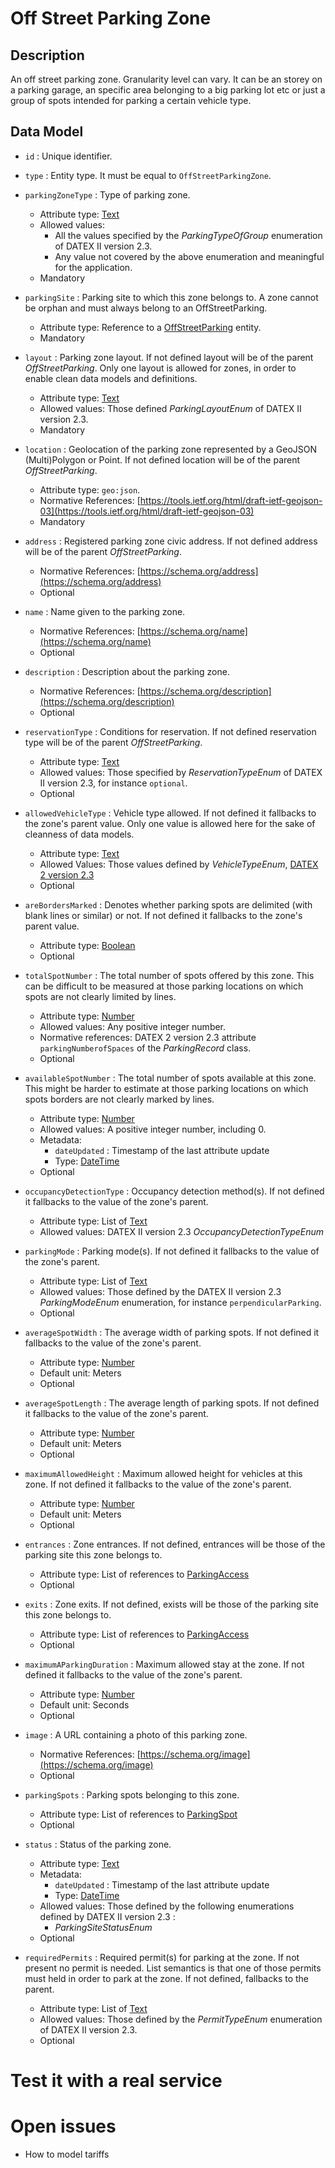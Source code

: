 # Off Street Parking Zone

## Description

An off street parking zone. Granularity level can vary.
It can be an storey on a parking garage, an specific area belonging to a big parking lot etc or just a group of spots intended
for parking a certain vehicle type.

## Data Model

+ `id` : Unique identifier. 

+ `type` : Entity type. It must be equal to `OffStreetParkingZone`.

+ `parkingZoneType` : Type of parking zone.
    + Attribute type: [Text](http://schema.org/Text)
    + Allowed values:
        + All the values specified by the *ParkingTypeOfGroup* enumeration of DATEX II version 2.3.
        + Any value not covered by the above enumeration and meaningful for the application.
    + Mandatory

+ `parkingSite` : Parking site to which this zone belongs to. A zone cannot be orphan and must always belong to an OffStreetParking.
    + Attribute type: Reference to a [OffStreetParking](../../OffStreetParking/spec.md) entity. 
    + Mandatory

+ `layout` : Parking zone layout. If not defined layout will be of the parent *OffStreetParking*. Only one layout is
allowed for zones, in order to enable clean data models and definitions. 
    + Attribute type: [Text](http://schema.org/Text)
    + Allowed values: Those defined *ParkingLayoutEnum* of DATEX II version 2.3.     
    + Mandatory
   
+ `location` : Geolocation of the parking zone represented by a GeoJSON (Multi)Polygon or Point.
If not defined location will be of the parent *OffStreetParking*.
    + Attribute type: `geo:json`.
    + Normative References: [https://tools.ietf.org/html/draft-ietf-geojson-03](https://tools.ietf.org/html/draft-ietf-geojson-03)
    + Mandatory

+ `address` : Registered parking zone civic address.
If not defined address will be of the parent *OffStreetParking*.
    + Normative References: [https://schema.org/address](https://schema.org/address)
    + Optional

+ `name` : Name given to the parking zone.
    + Normative References: [https://schema.org/name](https://schema.org/name)
    + Optional

+ `description` : Description about the parking zone. 
    + Normative References: [https://schema.org/description](https://schema.org/description)
    + Optional
      
+ `reservationType` : Conditions for reservation.
If not defined reservation type will be of the parent *OffStreetParking*.
    + Attribute type: [Text](http://schema.org/Text)
    + Allowed values: Those specified by *ReservationTypeEnum* of DATEX II version 2.3, for instance `optional`.
    + Optional

+ `allowedVehicleType` : Vehicle type allowed. If not defined it fallbacks to the zone's parent value.
Only one value is allowed here for the sake of cleanness of data models. 
    + Attribute type: [Text](http://schema.org/Text)
    + Allowed Values: Those values defined by *VehicleTypeEnum*, [DATEX 2 version 2.3](http://www.datex2.eu/sites/www.datex2.eu/files/DATEXIISchema_2_2_2_1.zip)
    + Optional
   
+ `areBordersMarked` : Denotes whether parking spots are delimited (with blank lines or similar) or not.
If not defined it fallbacks to the zone's parent value. 
    + Attribute type: [Boolean](https://schema.org/Boolean)
    + Optional

+ `totalSpotNumber` : The total number of spots offered by this zone.
This can be difficult to be measured at those parking locations on which spots are not clearly limited by lines.
    + Attribute type: [Number](http://schema.org/Number)
    + Allowed values: Any positive integer number.
    + Normative references: DATEX 2 version 2.3 attribute `parkingNumberofSpaces` of the *ParkingRecord* class.
    + Optional

+ `availableSpotNumber` : The total number of spots available at this zone.
This might be harder to estimate at those parking locations on which spots borders are not clearly marked by lines.
    + Attribute type: [Number](http://schema.org/Number)
    + Allowed values: A positive integer number, including 0.
    + Metadata:
        + `dateUpdated` : Timestamp of the last attribute update
        + Type: [DateTime](https://schema.org/DateTime)
    + Optional
    
+ `occupancyDetectionType` : Occupancy detection method(s). If not defined it fallbacks to the value of the zone's parent. 
    + Attribute type: List of [Text](http://schema.org/Text)
    + Allowed values: DATEX II version 2.3 *OccupancyDetectionTypeEnum*
    
+ `parkingMode` : Parking mode(s). If not defined it fallbacks to the value of the zone's parent. 
    + Attribute type: List of [Text](http://schema.org/Text)
    + Allowed values: Those defined by the DATEX II version 2.3 *ParkingModeEnum* enumeration, for instance `perpendicularParking`. 
    + Optional

+ `averageSpotWidth` : The average width of parking spots. If not defined it fallbacks to the value of the zone's parent. 
    + Attribute type: [Number](http://schema.org/Number)
    + Default unit: Meters
    + Optional

+ `averageSpotLength` : The average length of parking spots. If not defined it fallbacks to the value of the zone's parent. 
    + Attribute type: [Number](http://schema.org/Number)
    + Default unit: Meters
    + Optional

+ `maximumAllowedHeight` : Maximum allowed height for vehicles at this zone. If not defined it fallbacks to the value of the zone's parent. 
    + Attribute type: [Number](http://schema.org/Number)
    + Default unit: Meters
    + Optional

+ `entrances` : Zone entrances. If not defined, entrances will be those of the parking site this zone belongs to. 
    + Attribute type: List of references to [ParkingAccess](../../ParkingAccess/spec.md)
    + Optional

+ `exits` : Zone exits. If not defined, exists will be those of the parking site this zone belongs to.
    + Attribute type: List of references to [ParkingAccess](../../ParkingAccess/spec.md)
    + Optional
   
+ `maximumAParkingDuration` : Maximum allowed stay at the zone. If not defined it fallbacks to the value of the zone's parent. 
    + Attribute type: [Number](http://schema.org/Number)
    + Default unit: Seconds
    + Optional    
    
+ `image` : A URL containing a photo of this parking zone.
    + Normative References: [https://schema.org/image](https://schema.org/image)
    + Optional

+ `parkingSpots` : Parking spots belonging to this zone.
    + Attribute type: List of references to [ParkingSpot](../../ParkingSpot/spec.md)
    + Optional
    
+ `status` : Status of the parking zone. 
    + Attribute type: [Text](http://schema.org/Text)
    + Metadata:
        + `dateUpdated` : Timestamp of the last attribute update
        + Type: [DateTime](https://schema.org/DateTime)
    + Allowed values: Those defined by the following enumerations defined by DATEX II version 2.3 :
        + *ParkingSiteStatusEnum*
    + Optional
    
 + `requiredPermits` : Required permit(s) for parking at the zone. If not present no permit is needed.
 List semantics is that one of those permits must held in order to park at the zone. If not defined, fallbacks to the parent. 
    + Attribute type: List of [Text](http://schema.org/Text)
    + Allowed values: Those defined by the *PermitTypeEnum* enumeration of DATEX II version 2.3. 
    + Optional

# Test it with a real service

# Open issues

+ How to model tariffs